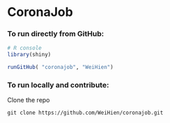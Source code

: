 # CoronaJob

### To run directly from GitHub:
```R
# R console
library(shiny)

runGitHub( "coronajob", "WeiHien")
```

### To run locally and contribute:
Clone the repo
```
git clone https://github.com/WeiHien/coronajob.git
```

